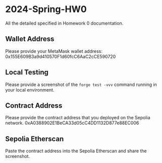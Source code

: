 # 2024-Spring-HW0

All the detailed specified in Homework 0 documentation.

## Wallet Address
Please provide your MetaMask wallet address: 0x155E609B3a9d410570F1d60fcC6AaC2cCE590720

## Local Testing
Please provide a screenshot of the `forge test -vvv` command running in your local environment.

## Contract Address
Please provide the contract address that you deployed on the Sepolia network.
0xA0388902E1BeCA33d05cC4DD1132D877e88EC006

## Sepolia Etherscan
Paste the contract address into the Sepolia Etherscan and share the screenshot.